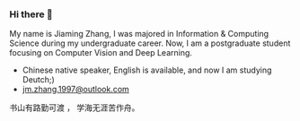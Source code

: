 ### Hi there 👋

My name is Jiaming Zhang, I was majored in Information & Computing Science during my undergraduate career. Now, I am a postgraduate student focusing on Computer Vision and Deep Learning. 

- Chinese native speaker, English is available, and now I am studying Deutch;)
- jm.zhang.1997@outlook.com 
 
书山有路勤可渡 ， 学海无涯苦作舟。
